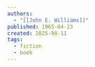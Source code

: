 ```yaml
---
authors:
  - "[[John E. Williams]]"
published: 1965-04-23
created: 2025-08-11
tags:
  - fiction
  - book
---
```

